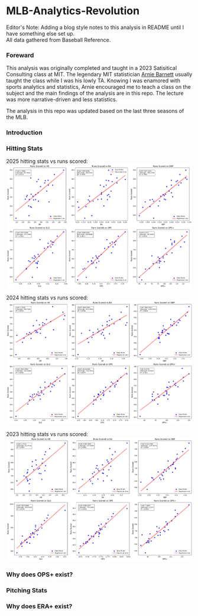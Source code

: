 # MLB-Analytics-Revolution
Editor's Note: Adding a blog style notes to this analysis in README until I have something else set up.  
All data gathered from Baseball Reference.  

### Foreward  
This analysis was originally completed and taught in a 2023 Satisitical Consulting class at MIT. The legendary MIT statistician [Arnie Barnett](https://mitsloan.mit.edu/faculty/directory/arnold-i-barnett) usually taught the class while I was his lowly TA. Knowing I was enamored with sports analytics and statistics, Arnie encouraged me to teach a class on the subject and the main findings of the analysis are in this repo. The lecture was more narrative-driven and less statistics.  

The analysis in this repo was updated based on the last three seasons of the MLB.

### Introduction  

### Hitting Stats  
2025 hitting stats vs runs scored:  
![2025 Hitting Stats vs Runs Scored](https://github.com/TenoBall/MLB-Analytics-Revolution/blob/main/2025%20MLB%20Runs%20Scored%20Plots.png)

2024 hitting stats vs runs scored:  
![2024 Hitting Stats vs Runs Scored](https://github.com/TenoBall/MLB-Analytics-Revolution/blob/main/2024%20MLB%20Runs%20Scored%20Plots.png)

2023 hitting stats vs runs scored:  
![2023 Hitting Stats vs Runs Scored](https://github.com/TenoBall/MLB-Analytics-Revolution/blob/main/2023%20MLB%20Runs%20Scored%20Plots.png)


### Why does OPS+ exist?

### Pitching Stats

### Why does ERA+ exist?

